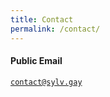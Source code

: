 ```yaml
---
title: Contact
permalink: /contact/
---
```


#### Public Email
[`contact@sylv.gay`](mailto:contact@sylv.gay)

